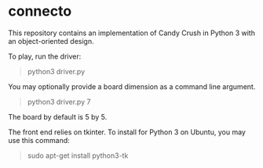 # connecto

This repository contains an implementation of Candy Crush in Python 3 with an object-oriented design.

To play, run the driver:
> python3 driver.py

You may optionally provide a board dimension as a command line argument.
> python3 driver.py 7

The board by default is 5 by 5. 

The front end relies on tkinter. To install for Python 3 on Ubuntu, you may use this command: 
> sudo apt-get install python3-tk
